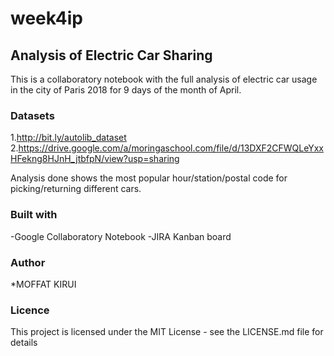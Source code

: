 # week4ip
## Analysis of Electric Car Sharing
This is a collaboratory notebook with the full analysis of electric car usage in the city of Paris 2018 for 9 days of the month of April.
### Datasets
1.http://bit.ly/autolib_dataset
2.https://drive.google.com/a/moringaschool.com/file/d/13DXF2CFWQLeYxxHFekng8HJnH_jtbfpN/view?usp=sharing

Analysis done shows the most popular hour/station/postal code for picking/returning different cars.
### Built with
-Google Collaboratory Notebook
-JIRA Kanban board
### Author
*MOFFAT KIRUI
### Licence
This project is licensed under the MIT License - see the LICENSE.md file for details
